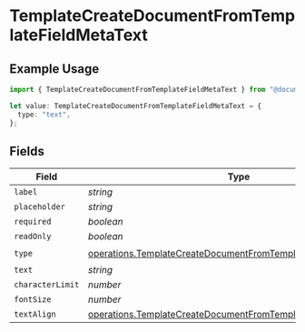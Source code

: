 # TemplateCreateDocumentFromTemplateFieldMetaText

## Example Usage

```typescript
import { TemplateCreateDocumentFromTemplateFieldMetaText } from "@documenso/sdk-typescript/models/operations";

let value: TemplateCreateDocumentFromTemplateFieldMetaText = {
  type: "text",
};
```

## Fields

| Field                                                                                                                                            | Type                                                                                                                                             | Required                                                                                                                                         | Description                                                                                                                                      |
| ------------------------------------------------------------------------------------------------------------------------------------------------ | ------------------------------------------------------------------------------------------------------------------------------------------------ | ------------------------------------------------------------------------------------------------------------------------------------------------ | ------------------------------------------------------------------------------------------------------------------------------------------------ |
| `label`                                                                                                                                          | *string*                                                                                                                                         | :heavy_minus_sign:                                                                                                                               | N/A                                                                                                                                              |
| `placeholder`                                                                                                                                    | *string*                                                                                                                                         | :heavy_minus_sign:                                                                                                                               | N/A                                                                                                                                              |
| `required`                                                                                                                                       | *boolean*                                                                                                                                        | :heavy_minus_sign:                                                                                                                               | N/A                                                                                                                                              |
| `readOnly`                                                                                                                                       | *boolean*                                                                                                                                        | :heavy_minus_sign:                                                                                                                               | N/A                                                                                                                                              |
| `type`                                                                                                                                           | [operations.TemplateCreateDocumentFromTemplateFieldMetaTypeText](../../models/operations/templatecreatedocumentfromtemplatefieldmetatypetext.md) | :heavy_check_mark:                                                                                                                               | N/A                                                                                                                                              |
| `text`                                                                                                                                           | *string*                                                                                                                                         | :heavy_minus_sign:                                                                                                                               | N/A                                                                                                                                              |
| `characterLimit`                                                                                                                                 | *number*                                                                                                                                         | :heavy_minus_sign:                                                                                                                               | N/A                                                                                                                                              |
| `fontSize`                                                                                                                                       | *number*                                                                                                                                         | :heavy_minus_sign:                                                                                                                               | N/A                                                                                                                                              |
| `textAlign`                                                                                                                                      | [operations.TemplateCreateDocumentFromTemplateTextAlign5](../../models/operations/templatecreatedocumentfromtemplatetextalign5.md)               | :heavy_minus_sign:                                                                                                                               | N/A                                                                                                                                              |